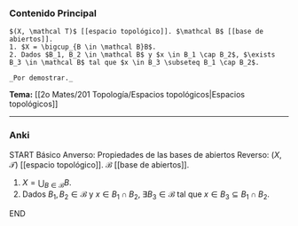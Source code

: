 ### Contenido Principal

```ad-proposition
$(X, \mathcal T)$ [[espacio topológico]]. $\mathcal B$ [[base de abiertos]].
1. $X = \bigcup_{B \in \mathcal B}B$.
2. Dados $B_1, B_2 \in \mathcal B$ y $x \in B_1 \cap B_2$, $\exists B_3 \in \mathcal B$ tal que $x \in B_3 \subseteq B_1 \cap B_2$.
```

```ad-proof
_Por demostrar._
```

**Tema:** [[2o Mates/201 Topología/Espacios topológicos|Espacios topológicos]]

---
### Anki

START
Básico
Anverso: Propiedades de las bases de abiertos
Reverso: $(X, \mathcal T)$ [[espacio topológico]]. $\mathcal B$ [[base de abiertos]].
1. $X = \bigcup_{B \in \mathcal B}B$.
2. Dados $B_1, B_2 \in \mathcal B$ y $x \in B_1 \cap B_2$, $\exists B_3 \in \mathcal B$ tal que $x \in B_3 \subseteq B_1 \cap B_2$.
<!--ID: 1727422026761-->
END